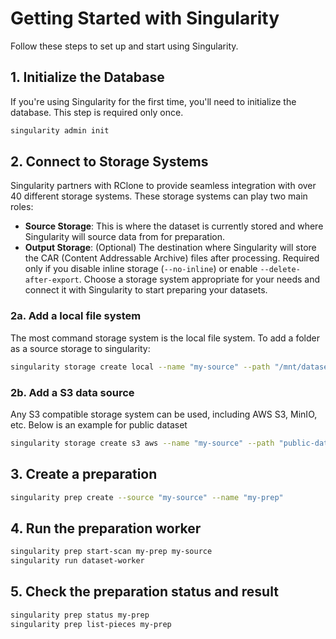 # Getting Started with Singularity

Follow these steps to set up and start using Singularity.

## 1. Initialize the Database

If you're using Singularity for the first time, you'll need to initialize the database. This step is required only once.

```sh
singularity admin init
```

## 2. Connect to Storage Systems
Singularity partners with RClone to provide seamless integration with over 40 different storage systems. These storage systems can play two main roles:
* **Source Storage**: This is where the dataset is currently stored and where Singularity will source data from for preparation.
* **Output Storage**: (Optional) The destination where Singularity will store the CAR (Content Addressable Archive) files after processing. Required only if you disable inline storage (`--no-inline`) or enable `--delete-after-export`.
Choose a storage system appropriate for your needs and connect it with Singularity to start preparing your datasets.

### 2a. Add a local file system

The most command storage system is the local file system. To add a folder as a source storage to singularity:

```sh
singularity storage create local --name "my-source" --path "/mnt/dataset/folder"
```

### 2b. Add a S3 data source

Any S3 compatible storage system can be used, including AWS S3, MinIO, etc. Below is an example for public dataset

```sh
singularity storage create s3 aws --name "my-source" --path "public-dataset-test"
```

## 3. Create a preparation
```sh
singularity prep create --source "my-source" --name "my-prep"
```

## 4. Run the preparation worker
```sh
singularity prep start-scan my-prep my-source
singularity run dataset-worker
```

## 5. Check the preparation status and result
```sh
singularity prep status my-prep
singularity prep list-pieces my-prep
```
